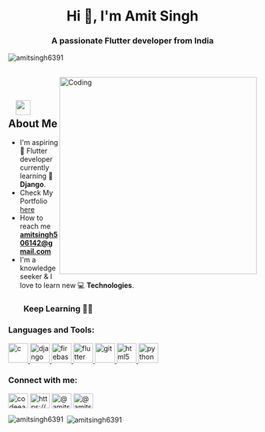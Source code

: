 <h1 align="center">Hi 👋, I'm Amit Singh</h1>
<h3 align="center">A passionate Flutter developer from India</h3>

<p align="left"> <img src="https://komarev.com/ghpvc/?username=amitsingh6391&label=Profile%20views&color=0e75b6&style=flat" alt="amitsingh6391" /> </p>
</br>
<img align="right" alt="Coding" width="400" src="https://media.giphy.com/media/Y4ak9Ki2GZCbJxAnJD/giphy.gif">
</br>

## &nbsp; &nbsp;<img src="https://media.giphy.com/media/WUlplcMpOCEmTGBtBW/giphy.gif" width="30"> **About Me**

- I'm aspiring 🔭️ Flutter developer currently learning 🌱 **Django**.
- Check My Portfolio [here](https://amitsingh-396e4.web.app/#/)
- How to reach me **amitsingh506142@gmail.com**
- I'm a knowledge seeker & I love to learn new 💻 **Technologies**.

### &nbsp; &nbsp; &nbsp; &nbsp; **Keep Learning** 👨‍🎓️️

<h3 align="left">Languages and Tools:</h3>

<p align="left"> <a href="https://www.cprogramming.com/" target="_blank"> <img src="https://devicons.github.io/devicon/devicon.git/icons/c/c-original.svg" alt="c" width="40" height="40"/> </a> <a href="https://www.djangoproject.com/" target="_blank"> <img src="https://devicons.github.io/devicon/devicon.git/icons/django/django-original.svg" alt="django" width="40" height="40"/> </a> <a href="https://firebase.google.com/" target="_blank"> <img src="https://www.vectorlogo.zone/logos/firebase/firebase-icon.svg" alt="firebase" width="40" height="40"/> </a> <a href="https://flutter.dev" target="_blank"> <img src="https://www.vectorlogo.zone/logos/flutterio/flutterio-icon.svg" alt="flutter" width="40" height="40"/> </a> <a href="https://git-scm.com/" target="_blank"> <img src="https://www.vectorlogo.zone/logos/git-scm/git-scm-icon.svg" alt="git" width="40" height="40"/> </a> <a href="https://www.w3.org/html/" target="_blank"> <img src="https://devicons.github.io/devicon/devicon.git/icons/html5/html5-original-wordmark.svg" alt="html5" width="40" height="40"/> </a> <a href="https://www.python.org" target="_blank"> <img src="https://devicons.github.io/devicon/devicon.git/icons/python/python-original.svg" alt="python" width="40" height="40"/> </a> 
<p align="left">

<h3 align="left">Connect with me:</h3>
<a href="https://twitter.com/codeearth2" target="blank"><img align="center" src="https://cdn.jsdelivr.net/npm/simple-icons@3.0.1/icons/twitter.svg" alt="codeearth2" height="30" width="40" /></a>
<a href="https://www.linkedin.com/in/amit-singh-023055193" target="blank"><img align="center" src="https://cdn.jsdelivr.net/npm/simple-icons@3.0.1/icons/linkedin.svg" alt="https://www.linkedin.com/in/amit-singh-023055193" height="30" width="40" /></a>
<a href="https://medium.com/@amitsingh" target="blank"><img align="center" src="https://cdn.jsdelivr.net/npm/simple-icons@3.0.1/icons/medium.svg" alt="@amitsingh" height="30" width="40" /></a>
<a href="https://www.hackerearth.com/@amitsingh506142" target="blank"><img align="center" src="https://cdn.jsdelivr.net/npm/simple-icons@3.0.1/icons/hackerearth.svg" alt="@amitsingh506142" height="30" width="40" /></a>
</p>
</p>

<p><img align="left" src="https://github-readme-stats.vercel.app/api/top-langs?username=amitsingh6391&show_icons=true&locale=en&layout=compact" alt="amitsingh6391" /></p>

<p>&nbsp;<img align="center" src="https://github-readme-stats.vercel.app/api?username=amitsingh6391&show_icons=true&locale=en" alt="amitsingh6391" /></p>
